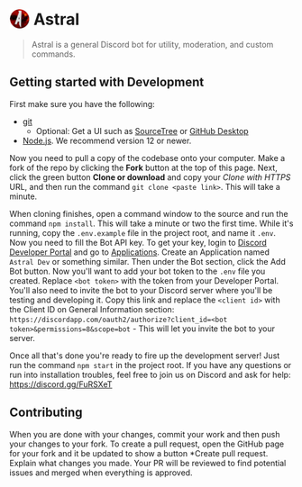 <h1>
  <img src="https://raw.githubusercontent.com/DylanDirlam/Astral/master/assets/logo.png" height="36" valign="bottom" /> Astral
</h1>

> Astral is a general Discord bot for utility, moderation, and custom commands.

## Getting started with Development

First make sure you have the following:
- [git](https://git-scm.com/)
  - Optional: Get a UI such as [SourceTree](https://www.sourcetreeapp.com/) or [GitHub Desktop](https://desktop.github.com/)
- [Node.js](https://nodejs.org/). We recommend version 12 or newer.

Now you need to pull a copy of the codebase onto your computer. Make a fork of the repo by clicking the **Fork** button at the top of this page. Next, click the green button **Clone or download** and copy your *Clone with HTTPS* URL, and then run the command `git clone <paste link>`. This will take a minute.

When cloning finishes, open a command window to the source and run the command `npm install`. This will take a minute or two the first time. While it's running, copy the `.env.example` file in the project root, and name it `.env`. Now you need to fill the Bot API key. To get your key, login to [Discord Developer Portal](https://discord.com/developers/) and go to [Applications](https://discord.com/developers/applications). Create an Application named `Astral Dev` or something similar. Then under the Bot section, click the Add Bot button. Now you'll want to add your bot token to the `.env` file you created. Replace `<bot token>` with the token from your Developer Portal. You'll also need to invite the bot to your Discord server where you'll be testing and developing it. Copy this link and replace the `<client id>` with the Client ID on General Information section: `https://discordapp.com/oauth2/authorize?client_id=<bot token>&permissions=8&scope=bot` - This will let you invite the bot to your server.

Once all that's done you're ready to fire up the development server! Just run the command `npm start` in the project root. If you have any questions or run into installation troubles, feel free to join us on Discord and ask for help: https://discord.gg/FuRSXeT

## Contributing

When you are done with your changes, commit your work and then push your changes to your fork. To create a pull request, open the GitHub page for your fork and it be updated to show a button *Create pull request. Explain what changes you made. Your PR will be reviewed to find potential issues and merged when everything is approved.
